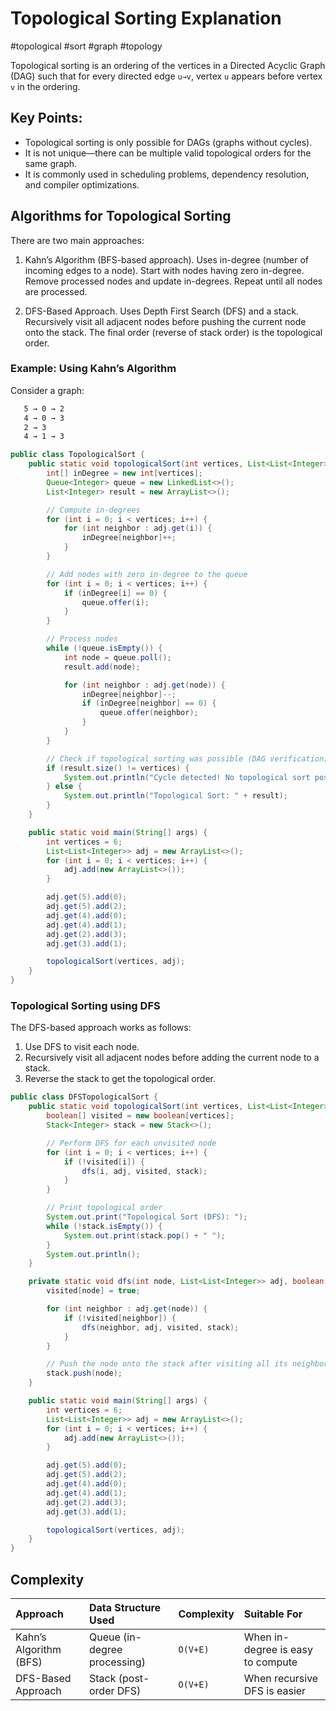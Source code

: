 # Topological Sorting Explanation

#topological #sort #graph #topology

Topological sorting is an ordering of the vertices in a Directed Acyclic Graph (DAG) such that for every directed edge `u→v`, vertex `u` appears before vertex `v` in the ordering.

## Key Points:

- Topological sorting is only possible for DAGs (graphs without cycles).
- It is not unique—there can be multiple valid topological orders for the same graph.
- It is commonly used in scheduling problems, dependency resolution, and compiler optimizations.

## Algorithms for Topological Sorting

There are two main approaches:

1. Kahn’s Algorithm (BFS-based approach).
    Uses in-degree (number of incoming edges to a node).
    Start with nodes having zero in-degree.
    Remove processed nodes and update in-degrees.
    Repeat until all nodes are processed.

2. DFS-Based Approach.
    Uses Depth First Search (DFS) and a stack.
    Recursively visit all adjacent nodes before pushing the current node onto the stack.
    The final order (reverse of stack order) is the topological order.

### Example: Using Kahn’s Algorithm

Consider a graph:
```txt
   5 → 0 → 2
   4 → 0 → 3
   2 → 3
   4 → 1 → 3
```

```java
public class TopologicalSort {
    public static void topologicalSort(int vertices, List<List<Integer>> adj) {
        int[] inDegree = new int[vertices];
        Queue<Integer> queue = new LinkedList<>();
        List<Integer> result = new ArrayList<>();

        // Compute in-degrees
        for (int i = 0; i < vertices; i++) {
            for (int neighbor : adj.get(i)) {
                inDegree[neighbor]++;
            }
        }

        // Add nodes with zero in-degree to the queue
        for (int i = 0; i < vertices; i++) {
            if (inDegree[i] == 0) {
                queue.offer(i);
            }
        }

        // Process nodes
        while (!queue.isEmpty()) {
            int node = queue.poll();
            result.add(node);

            for (int neighbor : adj.get(node)) {
                inDegree[neighbor]--;
                if (inDegree[neighbor] == 0) {
                    queue.offer(neighbor);
                }
            }
        }

        // Check if topological sorting was possible (DAG verification)
        if (result.size() != vertices) {
            System.out.println("Cycle detected! No topological sort possible.");
        } else {
            System.out.println("Topological Sort: " + result);
        }
    }

    public static void main(String[] args) {
        int vertices = 6;
        List<List<Integer>> adj = new ArrayList<>();
        for (int i = 0; i < vertices; i++) {
            adj.add(new ArrayList<>());
        }

        adj.get(5).add(0);
        adj.get(5).add(2);
        adj.get(4).add(0);
        adj.get(4).add(1);
        adj.get(2).add(3);
        adj.get(3).add(1);

        topologicalSort(vertices, adj);
    }
}
```

### Topological Sorting using DFS

The DFS-based approach works as follows:

1. Use DFS to visit each node.
2. Recursively visit all adjacent nodes before adding the current node to a stack.
3. Reverse the stack to get the topological order.

```java
public class DFSTopologicalSort {
    public static void topologicalSort(int vertices, List<List<Integer>> adj) {
        boolean[] visited = new boolean[vertices];
        Stack<Integer> stack = new Stack<>();

        // Perform DFS for each unvisited node
        for (int i = 0; i < vertices; i++) {
            if (!visited[i]) {
                dfs(i, adj, visited, stack);
            }
        }

        // Print topological order
        System.out.print("Topological Sort (DFS): ");
        while (!stack.isEmpty()) {
            System.out.print(stack.pop() + " ");
        }
        System.out.println();
    }

    private static void dfs(int node, List<List<Integer>> adj, boolean[] visited, Stack<Integer> stack) {
        visited[node] = true;

        for (int neighbor : adj.get(node)) {
            if (!visited[neighbor]) {
                dfs(neighbor, adj, visited, stack);
            }
        }

        // Push the node onto the stack after visiting all its neighbors
        stack.push(node);
    }

    public static void main(String[] args) {
        int vertices = 6;
        List<List<Integer>> adj = new ArrayList<>();
        for (int i = 0; i < vertices; i++) {
            adj.add(new ArrayList<>());
        }

        adj.get(5).add(0);
        adj.get(5).add(2);
        adj.get(4).add(0);
        adj.get(4).add(1);
        adj.get(2).add(3);
        adj.get(3).add(1);

        topologicalSort(vertices, adj);
    }
}
```

## Complexity

| Approach	| Data Structure Used | Complexity | Suitable For |
| :--- | :--- | :--- | :--- |
| Kahn’s Algorithm (BFS) | Queue (in-degree processing) | `O(V+E)` | When in-degree is easy to compute |
| DFS-Based Approach | Stack (post-order DFS) | `O(V+E)` | When recursive DFS is easier |

